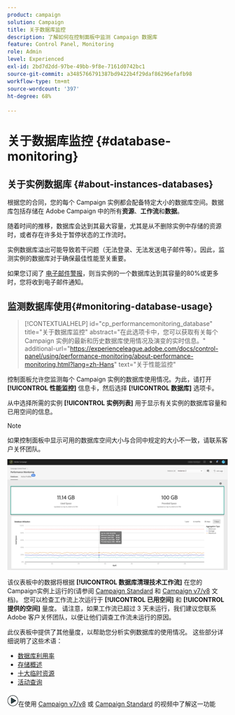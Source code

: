 ```yaml
---
product: campaign
solution: Campaign
title: 关于数据库监控
description: 了解如何在控制面板中监测 Campaign 数据库
feature: Control Panel, Monitoring
role: Admin
level: Experienced
exl-id: 2bd7d2dd-97be-49bb-9f8e-7161d0742bc1
source-git-commit: a3485766791387bd9422b4f29daf86296efafb98
workflow-type: tm+mt
source-wordcount: '397'
ht-degree: 68%

---
```


# 关于数据库监控 {#database-monitoring}

## 关于实例数据库 {#about-instances-databases}

根据您的合同，您的每个 Campaign 实例都会配备特定大小的数据库空间。数据库包括存储在 Adobe Campaign 中的所有&#x200B;**资源**、**工作流**&#x200B;和&#x200B;**数据**。

随着时间的推移，数据库会达到其最大容量，尤其是从不删除实例中存储的资源时，或者存在许多处于暂停状态的工作流时。

实例数据库溢出可能导致若干问题（无法登录、无法发送电子邮件等）。因此，监测实例的数据库对于确保最佳性能至关重要。

如果您订阅了 [电子邮件警报](../../performance-monitoring/using/email-alerting.md)，则当实例的一个数据库达到其容量的80%或更多时，您将收到电子邮件通知。

## 监测数据库使用{#monitoring-database-usage}

>[!CONTEXTUALHELP]
>id="cp_performancemonitoring_database"
>title="关于数据库监控"
>abstract="在此选项卡中，您可以获取有关每个 Campaign 实例的最新和历史数据库使用情况及演变的实时信息。"
>additional-url="https://experienceleague.adobe.com/docs/control-panel/using/performance-monitoring/about-performance-monitoring.html?lang=zh-Hans" text="关于性能监控"

控制面板允许您监测每个 Campaign 实例的数据库使用情况。为此，请打开 **[!UICONTROL 性能监控]** 信息卡，然后选择 **[!UICONTROL 数据库]** 选项卡。

从中选择所需的实例 **[!UICONTROL 实例列表]** 用于显示有关实例的数据库容量和已用空间的信息。

>[!NOTE]
>
>如果控制面板中显示可用的数据库空间大小与合同中规定的大小不一致，请联系客户关怀团队。

![](assets/databases_dashboard.png)

该仪表板中的数据将根据 **[!UICONTROL 数据库清理技术工作流]** 在您的Campaign实例上运行的(请参阅 [Campaign Standard](https://experienceleague.adobe.com/docs/campaign-standard/using/administrating/application-settings/technical-workflows.html?lang=zh-Hans#list-of-technical-workflows) 和 [Campaign v7/v8](https://experienceleague.adobe.com/docs/campaign-classic/using/monitoring-campaign-classic/data-processing/database-cleanup-workflow.html?lang=zh-Hans) 文档)。 您可以检查工作流上次运行于 **[!UICONTROL 已用空间]** 和 **[!UICONTROL 提供的空间]** 量度。 请注意，如果工作流已超过 3 天未运行，我们建议您联系 Adobe 客户关怀团队，以便让他们调查工作流未运行的原因。

此仪表板中提供了其他量度，以帮助您分析实例数据库的使用情况。 这些部分详细说明了这些术语：

* [数据库利用率](../../performance-monitoring/using/database-utilization.md)
* [存储概述](../../performance-monitoring/using/database-storage-overview.md)
* [十大临时资源](../../performance-monitoring/using/database-top-ten-resources.md)
* [活动查询](../../performance-monitoring/using/database-active-queries.md)

![](assets/do-not-localize/how-to-video.png)在使用 [Campaign v7/v8](https://experienceleague.adobe.com/docs/campaign-classic-learn/control-panel/performance-monitoring/monitoring-databases.html?lang=zh-Hans#performance-monitoring) 或 [Campaign Standard](https://experienceleague.adobe.com/docs/campaign-standard-learn/control-panel/performance-monitoring/monitoring-databases.html?lang=zh-Hans#performance-monitoring) 的视频中了解这一功能
